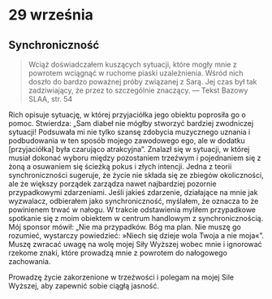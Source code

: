 
# 29 września

## Synchroniczność

> Wciąż doświadczałem kuszących sytuacji, które mogły mnie z powrotem wciągnąć w ruchome piaski uzależnienia. Wśród nich doszło do bardzo poważnej próby związanej z Sarą. Jej czas był tak zadziwiający, że przez to szczególnie znaczący. — Tekst Bazowy SLAA, str. 54

Rich opisuje sytuację, w której przyjaciółka jego obiektu poprosiła go o pomoc. Stwierdza: „Sam diabeł nie mógłby stworzyć bardziej zwodniczej sytuacji! Podsuwała mi nie tylko szansę zdobycia muzycznego uznania i podbudowania w ten sposób mojego zawodowego ego, ale w dodatku [przyjaciółka] była czarująco atrakcyjna”. Znalazł się w sytuacji, w której musiał dokonać wyboru między pozostaniem trzeźwym i pojednaniem się z żoną a osuwaniem się ścieżką pokus i złych intencji. Jedna z teorii synchroniczności sugeruje, że życie nie składa się ze zbiegów okoliczności, ale że większy porządek zarządza nawet najbardziej pozornie przypadkowymi zdarzeniami. Jeśli jakieś zdarzenie, działające na mnie jak wyzwalacz, odbierałem jako synchroniczność, myślałem, że oznacza to że powinienem trwać w nałogu. W trakcie odstawienia myliłem przypadkowe spotkanie się z moim obiektem w centrum handlowym z synchronicznością. Mój sponsor mówił: „Nie ma przypadków. Bóg ma plan. Nie muszę go rozumieć, wystarczy powiedzieć: »Niech się dzieje wola Twoja a nie moja«”. Muszę zwracać uwagę na wolę mojej Siły Wyższej wobec mnie i ignorować rzekome znaki, które prowadzą mnie z powrotem do nałogowego zachowania.

Prowadzę życie zakorzenione w trzeźwości i polegam na mojej Sile Wyższej, aby zapewnić sobie ciągłą jasność.
